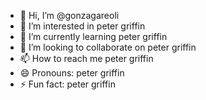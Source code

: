 - 👋 Hi, I’m @gonzagareoli
- 👀 I’m interested in peter griffin
- 🌱 I’m currently learning peter griffin
- 💞️ I’m looking to collaborate on peter griffin
- 📫 How to reach me peter griffin
- 😄 Pronouns: peter griffin
- ⚡ Fun fact: peter griffin

<!---
gonzagareoli/gonzagareoli is a ✨ special ✨ repository because its `README.md` (this file) appears on your GitHub profile.
You can click the Preview link to take a look at your changes.
--->
